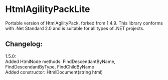 # HtmlAgilityPackLite
Portable version of HtmlAgilityPack, forked from 1.4.9. This library conforms with .Net Standard 2.0 and is suitable for all types of .NET projects.

## Changelog:  
1.5.0:  
Added HtmlNode methods: FindDescendantByName, FindDescendantByType, FindChildByName  
Added constructor: HtmlDocument(string html)
